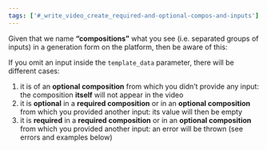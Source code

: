```yaml
---
tags: ['#_write_video_create_required-and-optional-compos-and-inputs']
---
```


Given that we name **“compositions”** what you see (i.e. separated groups of inputs) in a generation form on the platform, then be aware of this:

If you omit an input inside the `template_data` parameter, there will be different cases:

1.  it is of an **optional composition** from which you didn’t provide any input: the composition **itself** will not appear in the video
2.  it is **optional** in a **required composition** or in an **optional composition** from which you provided another input: its value will then be empty
3.  it is **required** in a **required composition** or in an **optional composition** from which you provided another input: an error will be thrown (see errors and examples below)
